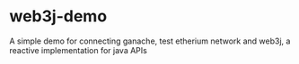 # web3j-demo
A simple demo for connecting ganache, test etherium network and web3j, a reactive implementation for java APIs
